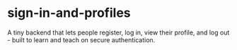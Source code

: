 # sign-in-and-profiles
A tiny backend that lets people register, log in, view their profile, and log out - built to learn and teach on secure authentication.
